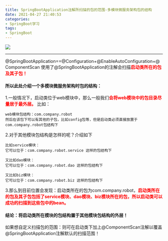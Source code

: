 ```yaml
---
title: SpringBootApplication注解所扫描的包的范围-多模块微服务架构包的结构
date: 2021-04-27 21:40:53
categories:
- SpringBoot学习
tags:
- SpringBoot
---
```


![](http://qiniusave.codeyu.cn/springboot.jpg)

<!--less-->

---

@SpringBootApplication==@Configuration+@EnableAutoConfiguration+@ComponentScan
使用了@SpringBootApplication的注解会扫描<font color=red>**启动类所在的包及其子包！**</font>

#### 所以此处介绍一个多模块微服务架构时包的结构：
1.一般情况下，启动类位于web模块中，那么一般我们<font color=red>**会将web模块中的包目录尽量居于最外层。**</font>
比如：
```
web模块包结构：com.company.robot
然后在该包下可以有其他的子包，比如config包等，但是启动类必须直接放置于com.company.robot包结构下
```
2.对于其他模块包结构是怎样的呢？介绍如下
```
比如service模块：
它可以位于：com.company.robot.service 这样的包结构下

又比如dao模块：
它可以位于：com.company.robot.dao 这样的包结构下

又比如biz模块：
它可以位于：com.company.robot.biz 这样的包结构下
```

3.那么到目前位置会发现：启动类所在的包为com.company.robot，<font color=red>**启动类所在的包及其子包包括了service模块、dao模块、biz模块所在的包，所以启动类可以成功的扫描到这些包中的bean。**</font>

#### 结论：将启动类所在模块的包结构置于其他模块包结构的外层！

如果想自定义扫描包的范围：则可在启动类下加上@ComponentScan注解以覆盖@SpringBootApplication注解默认的扫描范围！